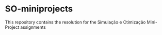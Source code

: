 # SO-miniprojects

This repository contains the resolution for the Simulação e Otimização Mini-Project assignments
